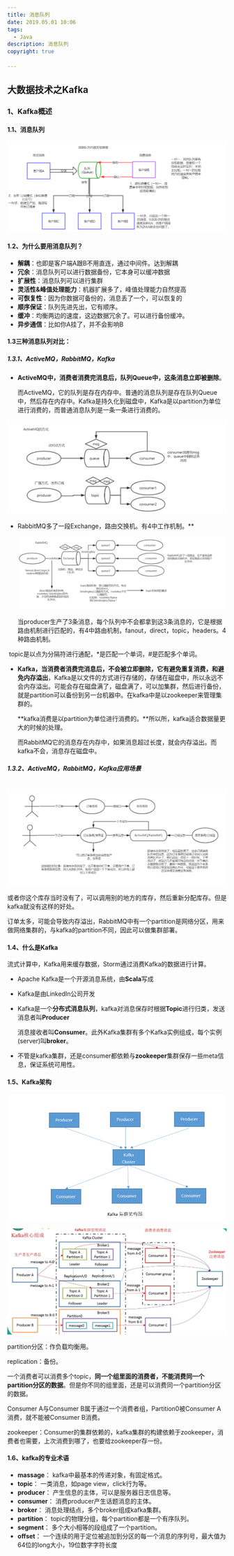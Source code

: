 ```yaml
---
title: 消息队列
date: 2019.05.01 10:06
tags:
  - Java
description: 消息队列
copyright: true

---
```


## 大数据技术之Kafka

### 1、Kafka概述

#### 1.1、消息队列

![](消息队列/消息队列内部实现原理.png)

#### 1.2、为什么要用消息队列？

- **解耦**：也即是客户端A跟B不用直连，通过中间件。达到解耦
- **冗余**：消息队列可以进行数据备份，它本身可以缓冲数据
- **扩展性**：消息队列可以进行集群
- **灵活性&峰值处理能力**：机器扩展多了，峰值处理能力自然提高
- **可恢复性**：因为你数据可备份的，消息丢了一个，可以恢复的
- **顺序保证**：队列先进先出，它有顺序。
- **缓冲**：均衡两边的速度，这边数据冗余了。可以进行备份缓冲。
- **异步通信**：比如你A挂了，并不会影响B

#### 1.3三种消息队列对比：

##### 1.3.1、ActiveMQ，RabbitMQ，Kafka

- **ActiveMQ中，消费者消费完消息后，队列Queue中，这条消息立即被删除**。

  而ActiveMQ，它的队列是存在内存中。普通的消息队列是存在队列Queue中，然后存在内存中。Kafka是持久化到磁盘中，Kafka是以partition为单位进行消费的，而普通消息队列是一条一条进行消费的。

![](消息队列/ActiveMQ.jpg)

- RabbitMQ多了一段Exchange，路由交换机。有4中工作机制。**

  ![](消息队列/RabbitMQ.jpg)

  ​	当producer生产了3条消息，每个队列中不会都拿到这3条消息的，它是根据路由机制进行匹配的，有4中路由机制，fanout，direct，topic，headers。4种路由机制。

​	topic是以点为分隔符进行通配，*是匹配一个单词，#是匹配多个单词。

- **Kafka，当消费者消费完消息后，不会被立即删除，它有避免重复消费，和避免内存溢出**，Kafka是以文件的方式进行存储的，存储在磁盘中，所以永远不会内存溢出。可能会存在磁盘满了，磁盘满了，可以加集群，然后进行备份，就是partition可以备份到另一台机器中。在kafka中是以zookeeper来管理集群的。

  **kafka消费是以partition为单位进行消费的。**所以所，kafka适合数据量更大的时候的处理。

  而RabbitMQ它的消息存在内存中，如果消息超过长度，就会内存溢出。而kafka不会，消息存在磁盘中。

##### 1.3.2、ActiveMQ，RabbitMQ，Kafka应用场景

​	![](消息队列/消息队列应用场景.jpg)

或者你这个库存当时没有了，可以调用别的地方的库存，然后重新分配库存。但是kafka就没有这样的好处。

订单太多，可能会导致内存溢出，RabbitMQ中有一个partition是网络分区，用来做网络集群的，与kafka的partition不同，因此可以做集群部署。

#### 1.4、什么是Kafka

流式计算中，Kafka用来缓存数据，Storm通过消费Kafka的数据进行计算。

- Apache Kafka是一个开源消息系统，由**Scala**写成

- Kafka是由LinkedIn公司开发

- Kafka是一个**分布式消息队列**，kafka对消息保存时根据**Topic**进行归类，发送消息者叫**Producer**

  消息接收者叫**Consumer**。此外Kafka集群有多个Kafka实例组成，每个实例(server)叫**broker**。

- 不管是kafka集群，还是consumer都依赖与**zookeeper**集群保存一些meta信息，保证系统可用性。

#### 1.5、Kafka架构

![](消息队列/kafka集群架构图.png)

![](消息队列/kafka架构.png)

partition分区：作负载均衡用。

replication：备份。

一个消费者可以消费多个topic，**同一个组里面的消费者，不能消费同一个partition分区的数据**。但是你不同的组里面，还是可以消费同一个partition分区的数据。

Consumer A与Consumer B属于通过一个消费者组，Partition0被Consumer A消费，就不能被Consumer B消费。

zookeeper：Consumer的集群依赖的，kafka集群的构建依赖于zookeeper，消费者也需要，上次消费到哪了，也要给zookeeper存一份。

#### 1.6、kafka的专业术语

- **massage**： kafka中最基本的传递对象，有固定格式。
- **topic**： 一类消息，如page view，click行为等。
- **producer**： 产生信息的主体，可以是服务器日志信息等。
- **consumer**： 消费producer产生话题消息的主体。
- **broker**： 消息处理结点，多个broker组成kafka集群。
- **partition**： topic的物理分组，每个partition都是一个有序队列。
- **segment**： 多个大小相等的段组成了一个partition。
- **offset**： 一个连续的用于定位被追加到分区的每一个消息的序列号，最大值为64位的long大小，19位数字字符长度

